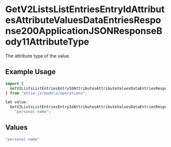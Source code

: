 # GetV2ListsListEntriesEntryIdAttributesAttributeValuesDataEntriesResponse200ApplicationJSONResponseBody11AttributeType

The attribute type of the value.

## Example Usage

```typescript
import {
  GetV2ListsListEntriesEntryIdAttributesAttributeValuesDataEntriesResponse200ApplicationJSONResponseBody11AttributeType,
} from "attio-js/models/operations";

let value:
  GetV2ListsListEntriesEntryIdAttributesAttributeValuesDataEntriesResponse200ApplicationJSONResponseBody11AttributeType =
    "personal-name";
```

## Values

```typescript
"personal-name"
```